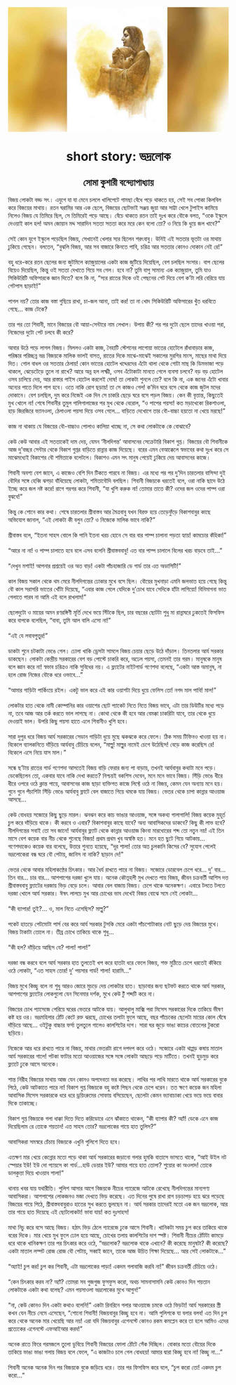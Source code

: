 <div align=center> <img src="../../metadata/images/rabibasariya/short-story:-ভদ্রলোক.jpg" align="center" ></div>
<h1 align=center>short story: ভদ্রলোক</h1>
<h2 align=center>সোমা কুশারী বন্দ্যোপাধ্যায়</h2>
বিজয় লোকটা বড্ড সৎ। এযুগে যা যা মেনে চললে খালিপেটে গামছা বেঁধে পড়ে থাকতে হয়, সেই সব পোকা কিলবিল করে বিজয়ের মাথায়। রতন ঘরামির আর এক ছেলে, বিজয়ের ছোটভাই সঞ্জয় জুয়া আর সাট্টা খেলে টুপাইস কামিয়ে নিলেও বিজয় যে তিমিরে ছিল, সে তিমিরেই পড়ে আছে। বেঁচে থাকতে রতন তাই দুঃখ করে বৌকে বলত, “ওকে ইস্কুলে দেওয়াই কাল হল! অমন জোয়ান মদ্দ সারাদিন সততা সততা করে মরে কেন বলো তো? ও নিয়ে কি ধুয়ে জল খাবে?”<br> <br>সেই কোন যুগে ইস্কুলে পড়েছিল বিজয়, সেখানেই খেলার স্যর ছিলেন শরৎবাবু। উনিই এই সততার ভূতটা ওর মাথায় ঢুকিয়ে গেছেন। বলতেন, “বুঝলি বিজয়, আর সব বাজারে কিনতে পাবি, চরিত্র আর সততার কোনও দোকান নেই রে!”<br> <br>বহু ধরে-করে রতন ছেলের জন্য জুটমিলে ক্যাজ়ুয়ালের একটা কাজ জুটিয়ে দিয়েছিল, বেশ চলছিল সংসার। বাপ ছেলের বিয়েও দিয়েছিল, কিন্তু ওই সততা দেখাতে গিয়ে সব গেল। হবে না? তুমি বাপু সামান্য এক ক্যাজ়ুয়াল, তুমি যাও সিকিউরিটি অফিসারকে জ্ঞান দিতে? বলে কি না, “স্যর রাতের দিকে ওই পেছনের গেট দিয়ে বেশ ক’টা লরি বেরিয়ে যায় গেটপাস ছাড়াই!”<br> <br>পাগল নয়? তোর কাজ বস্তা গুছিয়ে রাখা, চা-জল আনা, তাই কর! তা না খোদ সিকিউরিটি অফিসারের খুঁত ধরবিতে গেছে... কাজ টেকে?<br> <br>তার পর তো শিবানী, মানে বিজয়ের বৌ আয়া-সেন্টারে নাম লেখাল। উপায় কী? পর পর দুটো ছেলে তাদের খাওয়া পরা, নিজেদের দুটো পেট চলবে কী করে?<br> <br>আবার উঠে পড়ে লাগল বিজয়। মিললও একটা কাজ, নৈহাটি স্টেশনের লাগোয়া ভাতের হোটেলে রাঁধাবাড়ার কাজ, পরিষ্কার পরিচ্ছন্ন ভদ্র বিজয়কে মালিক ভালই বাসত, রাতের দিকে মাঝে-মাঝেই সকালের মুরগির মাংস, মাছের মাথা দিয়ে দিত। গোল বাধল ওর সততার ঠেলায়! কোন ভাতের হোটেল খদ্দেরদের এঁটো থালা থেকে গোটা মাছ কি ডিমভাজা পড়ে থাকলে, ঝেড়েটেড়ে তুলে না রাখে? আরে অন্ন হল লক্ষ্মী, ওসব এঁটোকাটা মানতে গেলে ব্যবসা চলবে? বড় বড় হোটেল ওসব চালিয়ে দেয়, আর রাস্তার পাইস হোটেল করলেই দোষ! তা লোকটা শুনলে তো? বলে কি না, এক জনের এঁটো খাবার অন্যের পাতে দিলে পাপ হবে। ওতে নাকি রোগ ছড়ায়! তা সে কাজও গেল! ক’দিন ঘরে বসে থেকে কাজ জুটল মদের দোকানে। বেশ চলছিল, দুম করে নিজেই এক দিন সে চাকরি ছেড়ে ঘরে বসে পড়ল বিজয়। কেন কী বৃত্তান্ত, কিছুতেই মুখ খোলে না! শেষে শিবানীর তুমুল গালিগালাজের পর মুখ থেকে বেরোল, “ও পাপের পয়সা! কত মড়াখেকো রিকশাওলা, হাড় জিরজিরে ভ্যানওলা, ঠেলাওলা পয়সা দিয়ে ওসব গেলে... বাড়িতে দেখোগে তার বৌ-বাচ্চা হয়তো না খেয়ে মরছে!”<br> <br>কাজ না থাকায় যে বিজয়ের বৌ-বাচ্চাও পোলাও কালিয়া খাচ্ছে না, সে কথা লোকটাকে কে বোঝাবে?<br> <br>কেউ কেউ আবার এই সততাকেই দাম দেয়, যেমন ‘নীলদিগন্ত’ আবাসনের সেক্রেটারি বিকাশ গুপ্ত। বিজয়ের বৌ শিবানীকে আজ দু’বচ্ছর সেন্টার থেকে বিকাশ গুপ্তর বাড়িতে রান্নার কাজ দিয়েছে। বরের এমন বেআক্কেলে স্বভাবের কথা দুঃখ করে সে মাঝেমধ্যেই বিকাশের বৌ শমিতাকে বলেটলে। বিকাশও এমন সৎ মানুষ পেয়েই ঢুকিয়ে দেয় আবাসনের কাজে।<br> <br>শিবানী অবশ্য বেশ জানে, এ কাজেও বেশি দিন টিকতে পারবে না বিজয়। এর মধ্যে পর পর দু’দিন চারতলার বাসিন্দা দুই বৌদির সঙ্গে হেব্বি ঝগড়া বাঁধিয়েছে লোকটা, শমিতাবৌদি বলছিল। শিবানী বিজয়কে ধরতেই বলে, ওরা নাকি ছাদে উঠে ইচ্ছে করে জল নষ্ট করে! রাগে গরগর করে শিবানী, “যা খুশি করুক না! তোমার তাতে কী? ওদের জল ওদের পাম্প ওরা বুঝবে!”<br> <br>কিন্তু কে শোনে কার কথা। শেষে চারতলার শ্রীবাস্তব আর মৈত্রবাবু যখন বিরক্ত হয়ে তেড়েফুঁড়ে বিকাশবাবুর কাছে  অভিযোগ জানাল, “এই লোকটা কী বলুন তো? ও নিজেকে মালিক ভাবে নাকি?”<br> <br>শ্রীবাস্তব বলে, “ইতনা সাহস বোলে কি পানি ইতনা খরচ হোনে সে বার বার পাম্প চালানা পড়তা হ্যায়! কামচোর কঁহিকা!”<br> <br>“আরে না না! ও পাম্প চালাতে হবে বলে এসব বলেনি শ্রীবাস্তববাবু! এত বার পাম্প চালালে বিলের খরচ বাড়বে তাই...”<br> <br>“দেখুন মশাই! আপনার প্রশ্রয়েই ওর অত বাড়! একটা পাঁচহাজারি ডে গার্ড তার এত অডাসিটি!”<br> <br>কাল বিজয় সকাল থেকে থম মেরে নীলদিগন্তের ঢোকার মুখে বসে ছিল। বৌয়ের মুখনাড়া এমনি জলভাত হয়ে গেছে কিন্তু বৌ কাল সরাসরি ভাতের খোঁটা দিয়েছে, “এবার কাজ গেলে যেদিকে দু’চোখ যাবে সেদিকে হাঁটা লাগিয়ো! বিনিমাগনা ভাত গেলাতে পারব না আমি এই বলে রাখলাম!”<br> <br>ছেলেদুটো ও মায়ের অমন রণরঙ্গিণী মূর্তি দেখে ভয়ে সিঁটকে ছিল, চার বছরের ছোটটা শুধু মা রান্নাঘরে ঢুকতেই ফিসফিস করে বাপকে বলেছিল, “বাবা, তুমি আল বালি এসো না!”<br> <br>“এই যে লবাবপুত্তুর!”<br> <br>ডাকটা শুনে চটকাটা ভেঙে গেল। ঢোলা খাকি ড্রেসটা সামলে বিজয় চেয়ার ছেড়ে উঠে দাঁড়াল। তিনতলার আর্য সরকার ডাকছেন। লোকটা কেন্দ্রীয় সরকারের বেশ বড় পোস্টে চাকরি করে, অঢেল পয়সা, তেমনই তার গরম। মানুষকে মানুষ বলে জ্ঞান করে না! স্বভাব চরিত্রও নাকি সুবিধের নয়। এ ফ্ল্যাটের নাইটগার্ড গণেশদা বলেছে, “একটা আস্ত অমানুষ, না হলে রোজ নিজের বৌকে ধরে ওভাবে...”<br> <br>“আমার গাড়িটা পার্কিংয়ে রইল। একটু ভাল করে এই কার ওয়াশটা দিয়ে ধুয়ে ফেলিস তো! নগদ মাল পাবি! মাল!”<br> <br>লোকটার হাত থেকে নামী কোম্পানির কার ওয়াশের ছোট প্যাকেট নিতে নিতে বিজয় ভাবে, এটা তার ডিউটির মধ্যে পড়ে না, তবে আজ আর তর্ক করতে ভাল লাগছে না। কোথা থেকে কী হবে আর বেমক্কা চাকরিটা যাবে, তার থেকে ধুয়ে দেওয়াই ভাল। উপরি কিছু পয়সা হাতে এলে শিবানীও খুশি হবে।<br> <br>সারা দুপুর ধরে বিজয় আর্য সরকারের সেডান গাড়িটা ধুয়ে মুছে ঝকঝকে করে ফেলে। ঠিক সময় টিফিনও খাওয়া হয় না। বিকেলে ব্যালকনিতে দাঁড়িয়ে আর্যবাবু চেঁচিয়ে বলেন, “মাল্লু! মাল্লুর নামেই চেগে উঠেছিস! বেড়ে কাজ করেছিস রে! বিকেলে এসে নিয়ে যাস মাল।”<br> <br>সন্ধে ছ’টায় রাতের গার্ড গণেশদা আসতেই বিজয় বাড়ি ফেরার জন্য পা বাড়ায়, তখনই আর্যবাবুর কথাটা মনে পড়ে। ডেকেছিলেন তো, একবার যাবে নাকি দেখা করতে? নিশ্চয়ই বকশিস দেবেন, মনে মনে ভাবে বিজয়। সিঁড়ি ভেঙে ধীরে ধীরে ওপরে ওঠে ক্লান্ত পায়ে, আবাসনের কাজ ছাড়া ব্যক্তিগত কাজে লিফ্টে ওঠে না বিজয়, কেমন যেন অন্যায় মনে হয়। গুনে গুনে পঁচাশিটা সিঁড়ি ভেঙে আর্যবাবু ফ্লাটে বেল বাজাতে গিয়ে থমকে যায় বিজয়। ভেতর থেকে চাপা কান্নার আওয়াজ আসছে...<br> <br>কেউ বোধহয় সজোরে কিছু ছুড়ে মারল। ঝনঝন করে কাচ ভাঙার আওয়াজ, সঙ্গে অকথ্য গালাগালি! বিজয় কয়েক মুহূর্ত চুপ করে দাঁড়িয়ে থাকে। কী করবে ও এবার? বিকাশবাবুর কাছে যাবে? অন্য আবাসিকদের ডাকবে? কিছু কী লাভ হবে? নীলদিগন্তের সবাই তো সব জানে! আর্যবাবুর ফ্ল্যাট থেকে কান্নার আওয়াজ কিংবা মারধোরের শব্দ তো নতুন নয়! এই তিন মাসে বেশ কয়েক বার নীচ থেকে শুনেছে বিজয়! প্রথম প্রথম খুব অস্বস্তি হত। মনে হত ছুটে গিয়ে আটকায়... গণেশদাকেও কয়েক বার বলেছে, উত্তরে শুনতে হয়েছে, “দূর শালা! তোর অত চুলকানি কিসের বে? সুযোগ পেলেই ভদ্রলোকেরা বন্ধ ঘরে বৌ পেটায়, জানিস না নাকি? ছাড়ান দে!”<br> <br>ভেতর থেকে আবার মহিলাকণ্ঠের চিৎকার। আর ধৈর্য রাখতে পারে না বিজয়। সজোরে ডোরবেল চেপে ধরে... দু’ বার... তিন বার... চার বার... আশপাশের দরজা খুলে যায়। অনেক কৌতূহলী মুখ দেখতে পায় বিজয়, জীবন চক্রবর্তী আশিস দত্ত শ্রীবাস্তববাবু ফ্ল্যাটের দরজায় ভিড় বেড়ে চলে। আবার বেল বাজায় বিজয়। চেপে থাকে অনেকক্ষণ। এবারে টলতে টলতে দরজা খোলে আর্য সরকার। ঈষৎ লালচে মুখ আর চোখের ভাব দেখেই বিজয় বোঝে সমে নেই লোকটা...<br> <br>“কী ব্যাপার! তুই?... ও, মাল নিতে এসেছিস? মাল্লু?”<br> <br>পকেট হাতড়ে পেটমোটা পার্স বের করে আর্য সরকার টুসকি মেরে একটা পাঁচশোটাকার নোট ছুড়ে দেয় বিজয়ের মুখে। বিজয় টাকাটা তোলে না। তীব্র চোখে তাকিয়ে থাকে শুধু...<br> <br>“কী হল? দাঁড়িয়ে আছিস যে? পালা! পালা!”<br> <br>দরজা বন্ধ করবে বলে আর্য সরকার হাত তুলতেই খপ করে হাতটা ধরে ফেলে বিজয়, শক্ত মুঠিতে চেপে ধরতেই কঁকিয়ে ওঠে লোকটা, “এত সাহস তোর! দু’ পয়সার গার্ড! শালা! হারামি...”<br> <br>বিজয় মুখে কিচ্ছু বলে না শুধু আরও জোরে মুচড়ে দেয় লোকটার হাত। ছাড়াবার জন্য ছটফট করতে থাকে আর্য সরকার, আশপাশের ফ্ল্যাটের লোকগুলো যেন সিনেমার দর্শক, মুখে কেউ টুঁ শব্দটি করে না।<br> <br>বিজয়ের চোখ প্যাসেজে পেরিয়ে ঘরের ভেতরে আটকে যায়। আলুথালু মাক্সি পরা মিসেস সরকারের দিকে তাকিয়ে ভীষণ কষ্ট হয় ওর। ভদ্রমহিলার ঠোঁট কেটে রক্ত ঝরছে, চোখের তলাটা ফুলে আছে, বছর পাঁচেকের ছেলেটা মায়ের কোল ঘেঁষে দাঁড়িয়ে আছে... ওইটুকু বাচ্চার ফর্সা তুলতুলে গালেও কালশিটের দাগ। সারা ঘর জুড়ে ভাঙা কাচের বোতলের টুকরো ছড়িয়ে।<br> <br>নিজেকে আর ধরে রাখতে পারে না বিজয়, মাথার ভেতরটা রাগে দপদপ করে ওঠে। সজোরে একটা থাপ্পড় কষায় মাতাল আর্য সরকারের গালে! পটকা ফাটার মতো আওয়াজের সঙ্গে সঙ্গে লোকটা আছড়ে পড়ে মাটিতে। তখনই হুড়মুড় করে ফ্ল্যাটে ঢুকে আসে অনেকে।<br> <br>শান্ত নিরীহ বিজয়ের মাথায় আজ যেন কোনও অপদেবতা ভর করেছে। লাথির পর লাথি মারতে থাকে আর্য সরকারের বুকে পিঠে, কেউ আটকাতে পারে না! বিকাশ গুপ্ত  বিজয়কে বহু কষ্টে পিছন থেকে চেপে ধরেন। তত ক্ষণে কয়েক জন মহিলা আবাসিক মিসেস সরকারকে ধরে ধরে ড্রয়িংরুমের সোফায় বসিয়েছেন, ছেলেটা কেমন ভ্যাবাচাকা খেয়ে ভয়ে ভয়ে বাবার দিকে তাকাচ্ছে।<br> <br>বিকাশ গুপ্ত বিজয়কে গলা ধাক্কা দিতে দিতে করিডোরে এনে ঝাঁকাতে থাকেন, “কী ব্যাপার কী? অ্যাঁ! ডেকে এনে কাজ দিয়েছিলাম রে তোকে শয়তান! এত সাহস তোর? ভদ্রলোকের গায়ে হাত তুলিস?”<br> <br>আবাসিকরা সমস্বরে চেঁচায় বিজয়কে এখুনি পুলিশে দিতে হবে।<br> <br>এতক্ষণ মার খেয়ে কেন্নোর মতো পড়ে থাকা আর্য সরকারের জড়ানো গলার হুমকি বাতাসে ভাসতে থাকে, “আই উইল নট স্পেয়ার ইউ! ইউ দো প্যায়সে কা গার্ড...হাউ ডেয়ার ইউ? আমার গায়ে হাত তোলা? শুয়োর কা অওলাদ! তোকে ডালকুত্তা দিয়ে খাওয়াব শালা!”<br> <br>থানায় খবর যায় যথারীতি। পুলিশ আসার আগে বিজয়কে নীচের গ্যারেজে আটকে রেখেছে নীলদিগন্তের মান্যগণ্য আবাসিকরা। আশপাশের লোকজনও মজা দেখতে ভিড় করেছে। এত দিনের পুষে রাখা রাগ চড়চাপড় হয়ে ঝরে পড়েছে বিজয়ের গায়ে পিঠে, শ্রীবাস্তববাবুরাও হাতের সুখ করতে ভুলছেন না। আর্য সরকার তাদেরই মতো এক জন ভদ্রলোক, আর তার গায়ে হাত দিয়েছে এই ছোটলোকটা! ভাবা যায়! কত দুঃসাহস!<br> <br>মাথা নিচু করে বসে আছে বিজয়। হঠাৎ ভিড় ঠেলে গ্যারেজে ঢুকে আসে শিবানী। খানিকটা সময় চুপ করে তাকিয়ে থাকে বরের দিকে। মার খেয়ে মুখ ফুলে ঢোল হয়ে আছে, চোখের তলায় কালশিটের দাগ স্পষ্ট। শিবানী নীচের ঠোঁটটা কামড়ে ধরে থাকে খানিকক্ষণ তার পর চিৎকার করে ওঠে, “ভদ্রলোক? ভদ্রলোক থাকে এখানে? কী করেছে মানুষটা? কী করেছে? একটা মাতাল লম্পট রোজ রোজ বৌ পেটায়, সব্বাই জানে, তাকে আজ উচিত শিক্ষা দিয়েছে... আর সেই লোকটাকে...”<br> <br>“অ্যাই! চুপ কর! চুপ কর শিবানী, এটা ভদ্রলোকের পাড়া! একদম গলাবাজি করবি না!” জীবন চক্রবর্তী চেঁচিয়ে ওঠে।<br> <br>“কেন চিৎকার করব না? অ্যাঁ? তোমরা সব গুজগুজ ফুসফুস করো, অথচ সামনাসামনি কেউ কোনও দিন শয়তান লোকটাকে একটা কথা বলেছ? এমন পয়সাওলা ভদ্রলোকের মুখে আগুন!”<br> <br>“না, কেউ কোনও দিন একটা কথাও বলেনি!” একটা রিনরিনে গলার আওয়াজে চমকে ওঠে ভিড়টা! আর্য সরকারের স্ত্রী কখন যেন নীচে নেমে এসেছেন, “শোনো শিবানী! বিজয়বাবুর কিচ্ছু হবে না। আমি পুলিশকে যা বলার বলব! এত দিন চুপ করে থেকে অনেক মার খেয়েছি আর নয়! এরা যদি বিজয়বাবুর এগেনস্টে কোনও রকম কমপ্লেন করে তা হলে আমিও এদের প্রত্যেকের এগেনস্টে এফআইআর করব!”<br> <br>অনেক রাতে ফিরে গরমজলে তুলো ডুবিয়ে শিবানী বিজয়ের ফোলা ঠোঁটে সেঁক দিচ্ছিল। বোকার মতো বৌয়ের দিকে তাকিয়ে ভাঙা ভাঙা গলায় বিজয় বলে ফেলে, “এ কাজটাও চলে গেল বোধহয়! আমার দ্বারা কিচ্ছু হবে না! কিচ্ছু না...”<br> <br>শিবানী অনেক অনেক দিন পর বিজয়কে বুকে জড়িয়ে ধরে। তার পর ফিসফিস করে বলে, “চুপ করো তো! একদম চুপ করো...”
